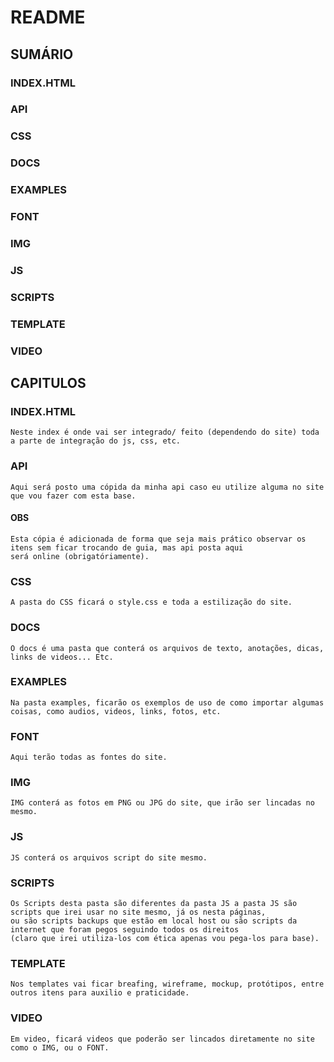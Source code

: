 # README

## SUMÁRIO
### INDEX.HTML
### API
### CSS
### DOCS
### EXAMPLES
### FONT
### IMG
### JS
### SCRIPTS
### TEMPLATE
### VIDEO

## CAPITULOS

### INDEX.HTML
    Neste index é onde vai ser integrado/ feito (dependendo do site) toda a parte de integração do js, css, etc.
### API
    Aqui será posto uma cópida da minha api caso eu utilize alguma no site que vou fazer com esta base.
#### OBS
    Esta cópia é adicionada de forma que seja mais prático observar os itens sem ficar trocando de guia, mas api posta aqui 
    será online (obrigatóriamente).
### CSS
    A pasta do CSS ficará o style.css e toda a estilização do site.
### DOCS
    O docs é uma pasta que conterá os arquivos de texto, anotações, dicas, links de videos... Etc.
### EXAMPLES
    Na pasta examples, ficarão os exemplos de uso de como importar algumas coisas, como audios, videos, links, fotos, etc.
### FONT
    Aqui terão todas as fontes do site.
### IMG
    IMG conterá as fotos em PNG ou JPG do site, que irão ser lincadas no mesmo.
### JS
    JS conterá os arquivos script do site mesmo.
### SCRIPTS
    Os Scripts desta pasta são diferentes da pasta JS a pasta JS são scripts que irei usar no site mesmo, já os nesta páginas, 
    ou são scripts backups que estão em local host ou são scripts da internet que foram pegos seguindo todos os direitos 
    (claro que irei utiliza-los com ética apenas vou pega-los para base).
### TEMPLATE
    Nos templates vai ficar breafing, wireframe, mockup, protótipos, entre outros itens para auxilio e praticidade.
### VIDEO
    Em video, ficará videos que poderão ser lincados diretamente no site como o IMG, ou o FONT.


